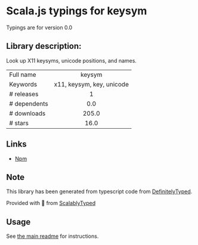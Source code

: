 
# Scala.js typings for keysym

Typings are for version 0.0

## Library description:
Look up X11 keysyms, unicode positions, and names.

|                    |                 |
| ------------------ | :-------------: |
| Full name          | keysym |
| Keywords           | x11, keysym, key, unicode |
| # releases         | 1 |
| # dependents       | 0.0 |
| # downloads        | 205.0 |
| # stars            | 16.0 |

## Links
- [Npm](https://www.npmjs.com/package/keysym)
    


## Note
This library has been generated from typescript code from [DefinitelyTyped](https://definitelytyped.org).

Provided with :purple_heart: from [ScalablyTyped](https://github.com/oyvindberg/ScalablyTyped)

## Usage
See [the main readme](../../readme.md) for instructions.


